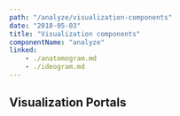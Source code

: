 ```yaml
---
path: "/analyze/visualization-components"
date: "2018-05-03"
title: "Visualization components"
componentName: "analyze"
linked:
    - ./anatomogram.md
    - ./ideogram.md
---
```


## Visualization Portals
